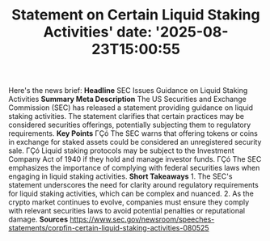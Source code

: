 ﻿---
title: "Statement on Certain Liquid Staking Activities'
date: '2025-08-23T15:00:55"
category: "Markets"
summary: ""
slug: "statement on certain liquid staking activities"
source_urls:
  - "https://www.sec.gov/newsroom/speeches-statements/corpfin-certain-liquid-staking-activities-080525"
seo:
  title: "Statement on Certain Liquid Staking Activities | Hash n Hedge'
  description: '"
  keywords: ["news", "markets", "brief"]
---
Here's the news brief:  **Headline** SEC Issues Guidance on Liquid Staking Activities  **Summary Meta Description** The US Securities and Exchange Commission (SEC) has released a statement providing guidance on liquid staking activities. The statement clarifies that certain practices may be considered securities offerings, potentially subjecting them to regulatory requirements.  **Key Points**  ΓÇó The SEC warns that offering tokens or coins in exchange for staked assets could be considered an unregistered security sale. ΓÇó Liquid staking protocols may be subject to the Investment Company Act of 1940 if they hold and manage investor funds. ΓÇó The SEC emphasizes the importance of complying with federal securities laws when engaging in liquid staking activities.  **Short Takeaways**  1. The SEC's statement underscores the need for clarity around regulatory requirements for liquid staking activities, which can be complex and nuanced. 2. As the crypto market continues to evolve, companies must ensure they comply with relevant securities laws to avoid potential penalties or reputational damage.  **Sources** https://www.sec.gov/newsroom/speeches-statements/corpfin-certain-liquid-staking-activities-080525 
